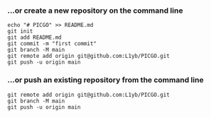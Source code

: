 ### …or create a new repository on the command line



```
echo "# PICGO" >> README.md
git init
git add README.md
git commit -m "first commit"
git branch -M main
git remote add origin git@github.com:L1yb/PICGO.git
git push -u origin main
```

### …or push an existing repository from the command line



```
git remote add origin git@github.com:L1yb/PICGO.git
git branch -M main
git push -u origin main
```